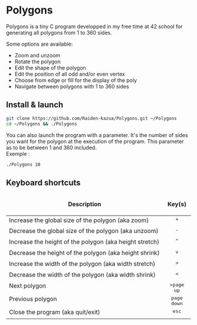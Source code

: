 # Polygons

Polygons is a tiny C program developped in my free time at 42 school for generating all polygons from 1 to 360 sides.

Some options are available:
* Zoom and unzoom
* Rotate the polygon
* Edit the shape of the polygon
* Edit the position of all odd and/or even vertex
* Choose from edge or fill for the display of the poly
* Navigate between polygons with 1 to 360 sides

## Install & launch
```bash
git clone https://github.com/Raiden-kazua/Polygons.git ~/Polygons
cd ~/Polygons && ./Polygons
```
You can also launch the program with a parameter. It's the number of sides you want for the polygon at the execution of the program. This parameter as to be between 1 and 360 included.<br />
Exemple :
```bash
./Polygons 10
```

## Keyboard shortcuts

<table width="100%">
<thead>
<tr>
<td width="100%" height="60px" align="center" cellpadding="0">
<strong>Description</strong>
</td>
<td width="100%" align="center" cellpadding="0">
<span style="width:50px">&nbsp;</span><strong>Key(s)</strong><span style="width:50px">&nbsp;</span>
</td>
</tr>
</thead>
<tbody>
<tr>
<td valign="top" height="30px">Increase the global size of the polygon (aka zoom)</td>
<td valign="top" align="center"><kbd>+</kbd></td>
</tr>
<tr>
<td valign="top" height="30px">Decrease the global size of the polygon (aka unzoom)</td>
<td valign="top" align="center"><kbd>-</kbd></td>
</tr>
<tr>
<td valign="top" height="30px">Increase the height of the polygon (aka height stretch)</td>
<td valign="top" align="center"><kbd>^</kbd></td>
</tr>
<tr>
<td valign="top" height="30px">Decrease the height of the polygon (aka height shrink)</td>
<td valign="top" align="center"><kbd>v</kbd></td>
</tr>
<tr>
<td valign="top" height="30px">Increase the width of the polygon (aka width stretch)</td>
<td valign="top" align="center"><kbd>></kbd></td>
</tr>
<tr>
<td valign="top" height="30px">Decrease the width of the polygon (aka width shrink)</td>
<td valign="top" align="center"><kbd><</kbd></td>
</tr>
<tr>
<td valign="top" height="30px">Next polygon</td>
<td valign="top" align="center"><kbd>>page up</kbd></td>
</tr>
<tr>
<td valign="top" height="30px">Previous polygon</td>
<td valign="top" align="center"><kbd>page down</kbd></td>
</tr>
<tr>
<td valign="top" height="30px">Close the program (aka quit/exit)</td>
<td valign="top" align="center"><kbd>esc</kbd></td>
</tr>
</tbody>
</table>
